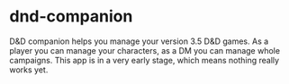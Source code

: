 # dnd-companion
D&amp;D companion helps you manage your version 3.5 D&amp;D games. As a player you can manage your characters, as a DM you can manage whole campaigns. This app is in a very early stage, which means nothing really works yet.
